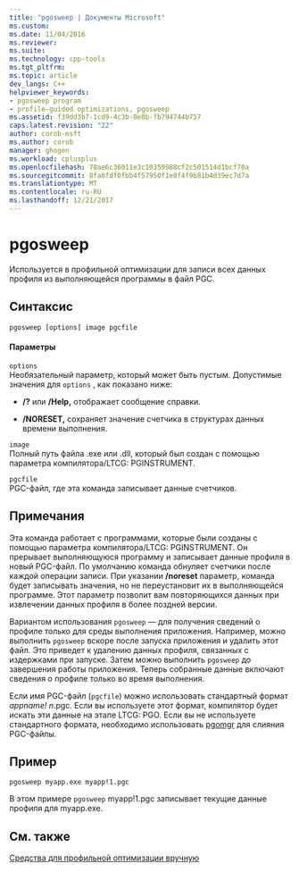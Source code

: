 ```yaml
---
title: "pgosweep | Документы Microsoft"
ms.custom: 
ms.date: 11/04/2016
ms.reviewer: 
ms.suite: 
ms.technology: cpp-tools
ms.tgt_pltfrm: 
ms.topic: article
dev_langs: C++
helpviewer_keywords:
- pgosweep program
- profile-guided optimizations, pgosweep
ms.assetid: f39dd3b7-1cd9-4c3b-8e8b-fb794744b757
caps.latest.revision: "22"
author: corob-msft
ms.author: corob
manager: ghogen
ms.workload: cplusplus
ms.openlocfilehash: 78ae6c36011e3c10359988cf2c501514d1bcf70a
ms.sourcegitcommit: 8fa8fdf0fbb4f57950f1e8f4f9b81b4d39ec7d7a
ms.translationtype: MT
ms.contentlocale: ru-RU
ms.lasthandoff: 12/21/2017
---
```

# <a name="pgosweep"></a>pgosweep
Используется в профильной оптимизации для записи всех данных профиля из выполняющейся программы в файл PGC.  
  
## <a name="syntax"></a>Синтаксис  
  
```  
pgosweep [options] image pgcfile  
```  
  
#### <a name="parameters"></a>Параметры  
 `options`  
 Необязательный параметр, который может быть пустым. Допустимые значения для `options` , как показано ниже:  
  
-   **/?** или **/Help,** отображает сообщение справки.  
  
-   **/NORESET,** сохраняет значение счетчика в структурах данных времени выполнения.  
  
 `image`  
 Полный путь файла .exe или .dll, который был создан с помощью параметра компилятора/LTCG: PGINSTRUMENT.  
  
 `pgcfile`  
 PGC-файл, где эта команда записывает данные счетчиков.  
  
## <a name="remarks"></a>Примечания  
 Эта команда работает с программами, которые были созданы с помощью параметра компилятора/LTCG: PGINSTRUMENT. Он прерывает выполняющуюся программу и записывает данные профиля в новый PGC-файл. По умолчанию команда обнуляет счетчики после каждой операции записи. При указании **/noreset** параметр, команда будет записывать значения, но не переустановит их в выполняющейся программе. Этот параметр позволит вам повторяющихся данных при извлечении данных профиля в более поздней версии.  
  
 Вариантом использования `pgosweep` — для получения сведений о профиле только для среды выполнения приложения. Например, можно выполнить `pgosweep` вскоре после запуска приложения и удалить этот файл. Это приведет к удалению данных профиля, связанных с издержками при запуске. Затем можно выполнить `pgosweep` до завершения работы приложения. Теперь собранные данные включают сведения о профиле только во время выполнения.  
  
 Если имя PGC-файл (`pgcfile`) можно использовать стандартный формат *appname! n*.pgc. Если вы используете этот формат, компилятор будет искать эти данные на этапе LTCG: PGO. Если вы не используете стандартного формата, необходимо использовать [pgomgr](../../build/reference/pgomgr.md) для слияния PGC-файлы.  
  
## <a name="example"></a>Пример  
  
```  
pgosweep myapp.exe myapp!1.pgc  
```  
  
 В этом примере `pgosweep` myapp!1.pgc записывает текущие данные профиля для myapp.exe.  
  
## <a name="see-also"></a>См. также  
 [Средства для профильной оптимизации вручную](../../build/reference/tools-for-manual-profile-guided-optimization.md)